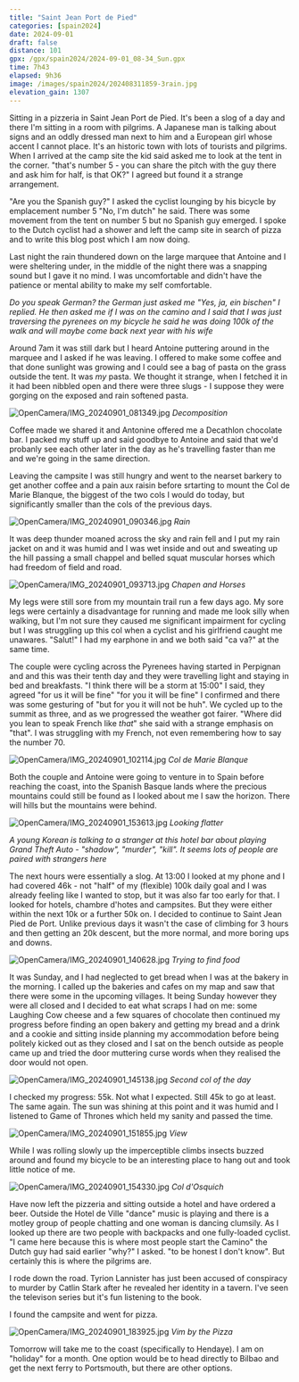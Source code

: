 ```yaml
--- 
title: "Saint Jean Port de Pied"
categories: [spain2024]
date: 2024-09-01
draft: false
distance: 101
gpx: /gpx/spain2024/2024-09-01_08-34_Sun.gpx
time: 7h43
elapsed: 9h36
image: /images/spain2024/202408311859-3rain.jpg
elevation_gain: 1307
---
```


Sitting in a pizzeria in Saint Jean Port de Pied. It's been a slog of a day
and there I'm sitting in a room with pilgrims. A Japanese man is talking about
signs and an oddly dressed man next to him and a European girl whose accent I
cannot place. It's an historic town with lots of tourists and pilgrims. When I
arrived at the camp site the kid said asked me to look at the tent in the
corner. "that's number 5 - you can share the pitch with the guy there and ask
him for half, is that OK?" I agreed but found it a strange arrangement.

"Are you the Spanish guy?" I asked the cyclist lounging by his bicycle by
emplacement number 5 "No, I'm dutch" he said. There was some movement from the
tent on number 5 but no Spanish guy emerged. I spoke to the Dutch cyclist had
a shower and left the camp site in search of pizza and to write this blog post
which I am now doing.

Last night the rain thundered down on the large marquee that Antoine and I were
sheltering under, in the middle of the night there was a snapping sound but I
gave it no mind. I was uncomfortable and didn't have the patience or mental
ability to make my self comfortable.

_Do you speak German? the German just asked me "Yes, ja, ein bischen" I
replied. He then asked me if I was on the camino and I said that I was just
traversing the pyrenees on my bicycle he said he was doing 100k of the walk
and will maybe come back next year with his wife_

Around 7am it was still dark but I heard Antoine puttering around in the
marquee and I asked if he was leaving. I offered to make some coffee and that
done sunlight was growing and I could see a bag of pasta on the grass outside
the tent. It was _my_ pasta. We thought it strange, when I fetched it in it
had been nibbled open and there were three slugs - I suppose they were gorging
on the exposed and rain softened pasta.

![OpenCamera/IMG_20240901_081349.jpg](/images/spain2024/202408311859-2slugs.jpg)
*Decomposition*

Coffee made we shared it and Antonine offered me a Decathlon chocolate bar. I
packed my stuff up and said goodbye to Antoine and said that we'd probanly see
each other later in the day as he's travelling faster than me and we're going
in the same direction.

Leaving the campsite I was still hungry and went to the nearset barkery to get
another coffee and a pain aux raisin before srtarting to mount the Col de
Marie Blanque, the biggest of the two cols I would do today, but significantly
smaller than the cols of the previous days.

![OpenCamera/IMG_20240901_090346.jpg](/images/spain2024/202408311859-3rain.jpg)
*Rain*

It was deep thunder moaned across the sky and rain fell and I put my rain
jacket on and it was humid and I was wet inside and out and sweating up the
hill passing a small chappel and belled squat muscular horses which had
freedom of field and road.

![OpenCamera/IMG_20240901_093713.jpg](/images/spain2024/202408311859-4chapel.jpg)
*Chapen and Horses*

My legs were still sore from my mountain trail run a few days ago. My sore
legs were certainly a disadvantage for running and made me look silly when
walking, but I'm not sure they caused me significant impairment for cycling
but I was struggling up this col when a cyclist and his girlfriend caught me
unawares. "Salut!" I had my earphone in and we both said "ca va?" at the same
time.

The couple were cycling across the Pyrenees having started in Perpignan and
and this was their tenth day and they were travelling light and staying in
bed and breakfasts. "I think there will be a storm at 15:00" I said, they
agreed "for us it will be fine" "for you it will be fine" I confirmed and
there was some gesturing of "but for you it will not be huh". We cycled up to
the summit as three, and as we progressed the weather got fairer. "Where did
you lean to speak French like _that_" she said with a strange emphasis on
"that". I was struggling with my French, not even remembering how to say the
number 70.

![OpenCamera/IMG_20240901_102114.jpg](/images/spain2024/202408311859-5marie.jpg)
*Col de Marie Blanque*

Both the couple and Antoine were going to venture in to Spain before reaching
the coast, into the Spanish Basque lands where the precious mountains could
still be found as I looked about me I saw the horizon. There will hills  but
the mountains were behind.

![OpenCamera/IMG_20240901_153613.jpg](/images/spain2024/202408311859-10flats.jpg)
*Looking flatter*

_A young Korean is talking to a stranger at this hotel bar about playing Grand
Theft Auto - "shadow", "murder", "kill". It seems lots of people are paired
with strangers here_

The next hours were essentially a slog. At 13:00 I looked at my phone and I
had covered 46k - not "half" of my (flexible) 100k daily goal and I was
already feeling like I wanted to stop, but it was also far too early for that.
I looked for hotels, chambre d'hotes and campsites. But they were either
within the next 10k or a further 50k on. I decided to continue to Saint Jean
Pied de Port. Unlike previous days it wasn't the case of climbing for 3 hours
and then getting an 20k descent, but the more normal, and more boring ups and downs.

![OpenCamera/IMG_20240901_140628.jpg](/images/spain2024/202408311859-7hotel.jpg)
*Trying to find food*

It was Sunday, and I had neglected to get bread when I was at the bakery in
the morning. I called up the bakeries and cafes on my map and saw that there
were some in the upcoming villages. It being Sunday however they were all
closed and I decided to eat what scraps I had on me: some Laughing Cow cheese
and a few squares of chocolate then continued my progress before finding an
open bakery and getting my bread and a drink and a cookie and sitting inside
planning my accommodation before being politely kicked out as they closed and I
sat on the bench outside as people came up and tried the door muttering curse
words when they realised the door would not open.

![OpenCamera/IMG_20240901_145138.jpg](/images/spain2024/202408311859-u.jpg)
*Second col of the day*

I checked my progress: 55k. Not what I expected. Still 45k to go at least.
The same again. The sun was shining at this point and it was humid and I
listened to Game of Thrones which held my sanity and passed the time.

![OpenCamera/IMG_20240901_151855.jpg](/images/spain2024/202408311859-9view.jpg)
*View*

While I was rolling slowly up the imperceptible climbs insects buzzed around
and found my bicycle to be an interesting place to hang out and took little
notice of me.

![OpenCamera/IMG_20240901_154330.jpg](/images/spain2024/202408311859-11osquich.jpg)
*Col d'Osquich*

Have now left the pizzeria and sitting outside a hotel and have ordered a
beer. Outside the Hotel de Ville "dance" music is playing and there is a
motley group of people chatting and one woman is dancing clumsily. As I looked up
there are two people with backpacks and one fully-loaded cyclist. "I came here
because this is where most people start the Camino" the Dutch guy had said
earlier "why?" I asked. "to be honest I don't know". But certainly this is
where the pilgrims are.

I rode down the road. Tyrion Lannister has just been accused of conspiracy to
murder by Catlin Stark after he revealed her identity in a tavern. I've seen
the televison series but it's fun listening to the book.

I found the campsite and went for pizza.

![OpenCamera/IMG_20240901_183925.jpg](/images/spain2024/202408311859-12pizzeria.jpg)
*Vim by the Pizza*

Tomorrow will take me to the coast (specifically to Hendaye). I am on
"holiday" for a month. One option would
be to head directly to Bilbao and get the next ferry to Portsmouth, but there
are other options.




















